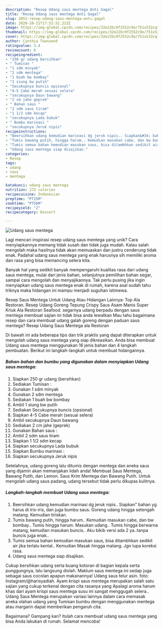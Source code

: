 ```yaml
---
description: "Resep Udang saus mentega Anti Gagal"
title: "Resep Udang saus mentega Anti Gagal"
slug: 2052-resep-udang-saus-mentega-anti-gagal
date: 2020-10-21T17:52:52.213Z
image: https://img-global.cpcdn.com/recipes/32e22bc9f2552c9e/751x532cq70/udang-saus-mentega-foto-resep-utama.jpg
thumbnail: https://img-global.cpcdn.com/recipes/32e22bc9f2552c9e/751x532cq70/udang-saus-mentega-foto-resep-utama.jpg
cover: https://img-global.cpcdn.com/recipes/32e22bc9f2552c9e/751x532cq70/udang-saus-mentega-foto-resep-utama.jpg
author: Cynthia Townsend
ratingvalue: 3.4
reviewcount: 6
recipeingredient:
- "250 gr udang bersihkan"
- " Tumisan "
- "1 sdm minyak"
- "2 sdm mentega"
- "1 buah bw bombay"
- "1 siung bw putih"
- "Secukupnya buncis opsional"
- "4-5 Cabe merah sesuai selera"
- "secukupnya Daun bawang"
- "2 cm jahe geprek"
- " Bahan saus "
- "2 sdm saus tiram"
- "1 1/2 sdm kecap"
- "secukupnya Lada bubuk"
- " Bumbu marinasi "
- "secukupnya Jeruk nipis"
recipeinstructions:
- "Beersihkan udang kemudian marinasi dg jeruk nipis.. Siapkan&#34; bahan yg harus di iris-iris, dan juga bumbu saus. Goreng udang hingga setengah matang. Kemudian tiriskan."
- "Tumis bawang putih, hingga harum.. Kemudian masukan cabe, dan bw bombay.. Tumis hingga harum. Masukan udang.. Tumis hingga berwarna matang, kemudian masukan buncis.. Aku bikib versi ada 2 ya..tanpa buncis juga enak.."
- "Tumis semua bahan kemudian masukan saus, bisa ditambhkan sedikit air jika terlalu kental.. Kemudian Masak hingga matang. Jgn lupa koreksi rasa."
- "Udang saus mentega siap disajikan."
categories:
- Resep
tags:
- udang
- saus
- mentega

katakunci: udang saus mentega 
nutrition: 272 calories
recipecuisine: Indonesian
preptime: "PT15M"
cooktime: "PT56M"
recipeyield: "2"
recipecategory: Dessert

---
```



![Udang saus mentega](https://img-global.cpcdn.com/recipes/32e22bc9f2552c9e/751x532cq70/udang-saus-mentega-foto-resep-utama.jpg)

Lagi mencari inspirasi resep udang saus mentega yang unik? Cara menyiapkannya memang tidak susah dan tidak juga mudah. Kalau salah mengolah maka hasilnya tidak akan memuaskan dan justru cenderung tidak enak. Padahal udang saus mentega yang enak harusnya sih memiliki aroma dan rasa yang bisa memancing selera kita.

Banyak hal yang sedikit banyak mempengaruhi kualitas rasa dari udang saus mentega, mulai dari jenis bahan, selanjutnya pemilihan bahan segar, sampai cara mengolah dan menyajikannya. Tak perlu pusing jika ingin menyiapkan udang saus mentega enak di rumah, karena asal sudah tahu triknya maka hidangan ini mampu menjadi suguhan istimewa.

Resep Saus Mentega Untuk Udang Atau Hidangan Lainnya: Top Ala Restoran. Resep Udang Goreng Tepung Crispy Saus Asam Manis Super Kriuk Ala Restoran Seafood. segarnya udang berpadu dengan saus mentega membuat sajian ini tidak bisa anda lewatkan Mau tahu bagaimana resep dan cara membuat udang galah goreng dengan paduan saus mentega? Resep Udang Saus Mentega ala Restoran


Di bawah ini ada beberapa tips dan trik praktis yang dapat diterapkan untuk mengolah udang saus mentega yang siap dikreasikan. Anda bisa membuat Udang saus mentega menggunakan 16 jenis bahan dan 4 langkah pembuatan. Berikut ini langkah-langkah untuk membuat hidangannya.

<!--inarticleads1-->

##### Bahan-bahan dan bumbu yang digunakan dalam menyiapkan Udang saus mentega:

1. Siapkan 250 gr udang (bersihkan)
1. Sediakan  Tumisan :
1. Gunakan 1 sdm minyak
1. Gunakan 2 sdm mentega
1. Sediakan 1 buah bw bombay
1. Ambil 1 siung bw putih
1. Sediakan Secukupnya buncis (opsional)
1. Siapkan 4-5 Cabe merah (sesuai selera)
1. Ambil secukupnya Daun bawang
1. Sediakan 2 cm jahe (geprek)
1. Gunakan  Bahan saus :
1. Ambil 2 sdm saus tiram
1. Siapkan 1 1/2 sdm kecap
1. Siapkan secukupnya Lada bubuk
1. Siapkan  Bumbu marinasi :
1. Siapkan secukupnya Jeruk nipis


Setelahnya, udang goreng lalu ditumis dengan mentega dan aneka saus yang dijamin akan memanjakan lidah anda! Membuat Saus Mentega, Bawang Putih, dan Lemon. Saus Krim Mentega dan Bawang Putih. Untuk mengolah udang saus padang, udang tersebut tidak perlu dikupas kulitnya. 

<!--inarticleads2-->

##### Langkah-langkah membuat Udang saus mentega:

1. Beersihkan udang kemudian marinasi dg jeruk nipis.. Siapkan&#34; bahan yg harus di iris-iris, dan juga bumbu saus. Goreng udang hingga setengah matang. Kemudian tiriskan.
1. Tumis bawang putih, hingga harum.. Kemudian masukan cabe, dan bw bombay.. Tumis hingga harum. Masukan udang.. Tumis hingga berwarna matang, kemudian masukan buncis.. Aku bikib versi ada 2 ya..tanpa buncis juga enak..
1. Tumis semua bahan kemudian masukan saus, bisa ditambhkan sedikit air jika terlalu kental.. Kemudian Masak hingga matang. Jgn lupa koreksi rasa.
1. Udang saus mentega siap disajikan.


Cukup bersihkan udang serta buang kotoran di bagian kepala serta punggungnya, lalu langsung diolah. Maklum saus mentega ini sedap juga sebagai saus cocolan apapun makanannya! Udang saus telur asin. foto: Instagram/@harisyadiah. Ayam krispi saus mentega merupakan salah satu sajian yang cukup terkenal dengan cita rasanya yang Apalagi aroma harum khas dari ayam krispi saus mentega susu ini sangat menggugah selera.. Udang Saus Mentega merupakan variasi lainnya dalam cara memasak aneka olahan udang yang Tumisan bumbu dengan menggunakan mentega atau margarin dapat memberikan pengaruh cita. 

Bagaimana? Gampang kan? Itulah cara membuat udang saus mentega yang bisa Anda lakukan di rumah. Selamat mencoba!
